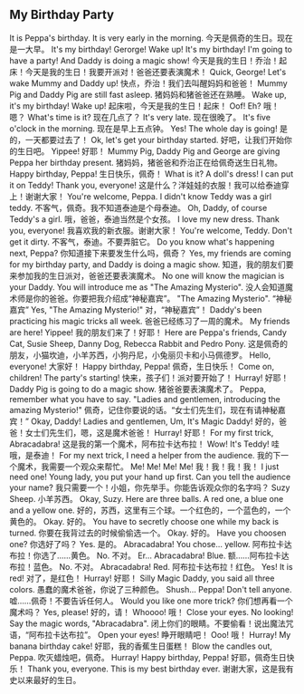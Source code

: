 ## My Birthday Party

It is Peppa's birthday. It is very early in the morning.
今天是佩奇的生日。现在是一大早。
It's my birthday! Gerorge! Wake up! It's my birthday! I'm going to have a party! And Daddy is doing a magic show!
今天是我的生日！乔治！起床！今天是我的生日！我要开派对！爸爸还要表演魔术！
Quick, George! Let's wake Mummy and Daddy up!
快点，乔治！我们去叫醒妈妈和爸爸！
Mummy Pig and Daddy Pig are still fast asleep.
猪妈妈和猪爸爸还在熟睡。
Wake up, it's my birthday! Wake up!
起床啦，今天是我的生日！起床！
Oof! Eh?
哦！嗯？
What's time is it?
现在几点了？
It's very late.
现在很晚了。
It's five o'clock in the morning.
现在是早上五点钟。
Yes! The whole day is going!
是的，一天都要过去了！
Ok, let's get your birthday started.
好吧，让我们开始你的生日吧。
Yippee!
好耶！
Mummy Pig, Daddy Pig and George are giving Peppa her birthday present.
猪妈妈，猪爸爸和乔治正在给佩奇送生日礼物。
Happy birthday, Peppa!
生日快乐，佩奇！
What is it? A doll's dress! I can put it on Teddy! Thank you, everyone!
这是什么？洋娃娃的衣服！我可以给泰迪穿上！谢谢大家！
You're welcome, Peppa. I didn't know Teddy was a girl teddy.
不客气，佩奇。我不知道泰迪是个母泰迪。
Oh, Daddy, of course Teddy's a girl.
哦，爸爸，泰迪当然是个女孩。
I love my new dress. Thank you, everyone!
我喜欢我的新衣服。谢谢大家！
You're welcome, Teddy. Don't get it dirty.
不客气，泰迪。不要弄脏它。
Do you know what's happening next, Peppa?
你知道接下来要发生什么吗，佩奇？
Yes, my friends are coming for my birthday party, and Daddy is doing a magic show.
知道，我的朋友们要来参加我的生日派对，爸爸还要表演魔术。
No one will know the magician is your Daddy. You will introduce me as "The Amazing Mysterio".
没人会知道魔术师是你的爸爸。你要把我介绍成“神秘嘉宾”。
"The Amazing Mysterio".
“神秘嘉宾”
Yes, "The Amazing Mysterio!"
对，“神秘嘉宾”！
Daddy's been practicing his magic tricks all week.
爸爸已经练习了一周的魔术。
My friends are here! Yippee!
我的朋友们来了！好耶！
Here are Peppa's friends, Candy Cat, Susie Sheep, Danny Dog, Rebecca Rabbit and Pedro Pony.
这是佩奇的朋友，小猫坎迪，小羊苏西，小狗丹尼，小兔丽贝卡和小马佩德罗。
Hello, everyone!
大家好！
Happy birthday, Peppa!
佩奇，生日快乐！
Come on, children! The party's starting!
快来，孩子们！派对要开始了！
Hurray!
好耶！
Daddy Pig is going to do a magic show.
猪爸爸要表演魔术了。
Peppa, remember what you have to say. "Ladies and gentlemen, introducing the amazing Mysterio!"
佩奇，记住你要说的话。“女士们先生们，现在有请神秘嘉宾！”
Okay, Daddy! Ladies and gentlemen, Um, It's Magic Daddy!
好的，爸爸！女士们先生们，嗯，这是魔术爸爸！
Hurray!
好耶！
For my first trick, Abracadabra!
这是我的第一个魔术，阿布拉卡达布拉！
Wow! It's Teddy!
哇哦，是泰迪！
For my next trick, I need a helper from the audience.
我的下一个魔术，我需要一个观众来帮忙。
Me! Me! Me! Me!
我！我！我！我！
I just need one! Young lady, you put your hand up first. Can you tell the audience your name?
我只需要一个！小姐，你先举手。你能告诉观众你的名字吗？
Suzy Sheep.
小羊苏西。
Okay, Suzy. Here are three balls. A red one, a blue one and a yellow one.
好的，苏西，这里有三个球。一个红色的，一个蓝色的，一个黄色的。
Okay.
好的。
You have to secretly choose one while my back is turned.
你要在我背过去的时候偷偷选一个。
Okay.
好的。
Have you choosen one?
你选好了吗？
Yes.
是的。
Abracadabra! You chose... yellow.
阿布拉卡达布拉！你选了……黄色。
No.
不对。
Er... Abracadabra! Blue.
额……阿布拉卡达布拉！蓝色。
No.
不对。
Abracadabra! Red.
阿布拉卡达布拉！红色。
Yes! It is red!
对了，是红色！
Hurray!
好耶！
Silly Magic Daddy, you said all three colors.
愚蠢的魔术爸爸，你说了三种颜色。
Shush... Peppa! Don't tell anyone.
嘘……佩奇！不要告诉任何人。
Would you like one more trick?
你们想再看一个魔术吗？
Yes, please!
好的，请！
Whoooo!
哦！
Close your eyes. No looking! Say the magic words, "Abracadabra".
闭上你们的眼睛。不要偷看！说出魔法咒语，“阿布拉卡达布拉”。
Open your eyes!
睁开眼睛吧！
Ooo!
哦！
Hurray! My banana birthday cake!
好耶，我的香蕉生日蛋糕！
Blow the candles out, Peppa.
吹灭蜡烛吧，佩奇。
Hurray! Happy birthday, Peppa!
好耶，佩奇生日快乐！
Thank you, everyone. This is my best birthday ever.
谢谢大家，这是我有史以来最好的生日。
